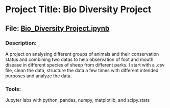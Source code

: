 # Project Title: Bio Diversity Project

## File: [Bio_Diversity Project.ipynb](https://github.com/Alpacatony/Bio_Diversity/blob/fa5d544d492b45b1d8981add79f4865449f2106d/Bio_Diversity%20Project.ipynb)

### Description:
A project on analysing different groups of animals and their conservation status and combining two datas to help observation of foot and mouth disease in different species of sheep from different parks. I start with a .csv file, clean the data, structure the data a few times with different intended purposes and analyze the data.

### Tools:
Jupyter labs with python, pandas, numpy, matplotlib, and scipy.stats
